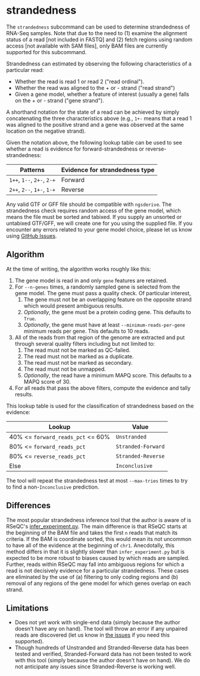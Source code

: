 # strandedness

The `strandedness` subcommand can be used to determine strandedness of RNA-Seq samples. Note that due to the need to (1) examine the alignment status of a read [not included in FASTQ] and (2) fetch regions using random access [not available with SAM files], only BAM files are currently supported for this subcommand.

Strandedness can estimated by observing the following characteristics of a particular read:

* Whether the read is read 1 or read 2 ("read ordinal").
* Whether the read was aligned to the + or - strand ("read strand")
* Given a gene model, whether a feature of interest (usually a gene) falls on the + or - strand ("gene strand").

A shorthand notation for the state of a read can be achieved by simply concatenating the three characteristics above (e.g., `1+-` means that a read 1 was aligned to the positive strand and a gene was observed at the same location on the negative strand).

Given the notation above, the following lookup table can be used to see whether a read is evidence for forward-strandedness or reverse-strandedness:

| Patterns                   | Evidence for strandedness type |
| -------------------------- | ------------------------------ |
| `1++`, `1--`, `2+-`, `2-+` | Forward                        |
| `2++`, `2--`, `1+-`, `1-+` | Reverse                        |

Any valid GTF or GFF file should be compatible with `ngsderive`. The strandedness check requires random access of the gene model, which means the file must be sorted and tabixed. If you supply an unsorted or untabixed GTF/GFF, we will create one for you using the supplied file. If you encounter any errors related to your gene model choice, please let us know using [GitHub Issues][issues].

## Algorithm

At the time of writing, the algorithm works roughly like this:

1. The gene model is read in and only `gene` features are retained.
2. For `--n-genes` times, a randomly sampled gene is selected from the gene model. The gene must pass a quality check. Of particular interest,
   1. The gene must not be an overlapping feature on the opposite strand which would present ambiguous results.
   2. *Optionally*, the gene must be a protein coding gene. This defaults to `True`.
   3. *Optionally*, the gene must have at least `--minimum-reads-per-gene` minimum reads per gene. This defaults to 10 reads.
3. All of the reads from that region of the genome are extracted and put through several quality filters including but not limited to:
   1. The read must not be marked as QC-failed.
   2. The read must not be marked as a duplicate.
   3. The read must not be marked as secondary.
   4. The read must not be unmapped.
   5. *Optionally*, the read have a minimum MAPQ score. This defaults to a MAPQ score of 30.
4. For all reads that pass the above filters, compute the evidence and tally results.

This lookup table is used for the classification of strandedness based on the evidence:

| Lookup                            | Value              |
| --------------------------------- | ------------------ |
| 40% <= `forward_reads_pct` <= 60% | `Unstranded`       |
| 80% <= `forward_reads_pct`        | `Stranded-Forward` |
| 80% <= `reverse_reads_pct`        | `Stranded-Reverse` |
| Else                              | `Inconclusive`     |

The tool will repeat the strandedness test at most `--max-tries` times to try to find a non-`Inconclusive` prediction.

## Differences

The most popular strandedness inference tool that the author is aware of is RSeQC's [infer_experiment.py](http://rseqc.sourceforge.net/#infer-experiment-py). The main difference is that RSeQC starts at the beginning of the BAM file and takes the first `n` reads that match its criteria. If the BAM is coordinate sorted, this would mean its not uncommon to have all of the evidence at the beginning of `chr1`. Anecdotally, this method differs in that it is slightly slower than `infer_experiment.py` but is expected to be more robust to biases caused by which reads are sampled. Further, reads within RSeQC may fall into ambiguous regions for which a read is not decisively evidence for a particular strandedness. These cases are eliminated by the use of (a) filtering to only coding regions and (b) removal of any regions of the gene model for which genes overlap on each strand.

## Limitations

* Does not yet work with single-end data (simply because the author doesn't have any on hand). The tool will throw an error if any unpaired reads are discovered (let us know in [the issues][issues] if you need this supported).
* Though hundreds of Unstranded and Stranded-Reverse data has been tested and verified, Stranded-Forward data has not been tested to work with this tool (simply because the author doesn't have on hand). We do not anticipate any issues since Stranded-Reverse is working well.

[gencode-website]: https://www.gencodegenes.org
[issues]: https://github.com/stjudecloud/ngsderive/issues
